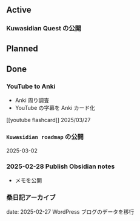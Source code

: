 ## Active

### Kuwasidian Quest の公開

## Planned

## Done

### YouTube to Anki
- Anki 周り調査
- YouTube の字幕を Anki カード化

[[youtube flashcard]]
2025/03/27

### `Kuwasidian roadmap` の公開
2025-03-02

### 2025-02-28 Publish Obsidian notes
- メモを公開

### 桑日記アーカイブ
date: 2025-02-27
WordPress ブログのデータを移行
